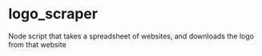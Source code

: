 # logo_scraper
Node script that takes a spreadsheet of websites, and downloads the logo from that website
